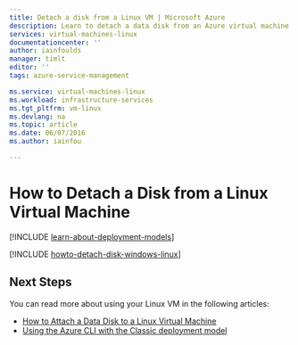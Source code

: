 ```yaml
---
title: Detach a disk from a Linux VM | Microsoft Azure
description: Learn to detach a data disk from an Azure virtual machine created using the classic deployment model.
services: virtual-machines-linux
documentationcenter: ''
author: iainfoulds
manager: timlt
editor: ''
tags: azure-service-management

ms.service: virtual-machines-linux
ms.workload: infrastructure-services
ms.tgt_pltfrm: vm-linux
ms.devlang: na
ms.topic: article
ms.date: 06/07/2016
ms.author: iainfou

---
```

# How to Detach a Disk from a Linux Virtual Machine
[!INCLUDE [learn-about-deployment-models](../../includes/learn-about-deployment-models-classic-include.md)]

[!INCLUDE [howto-detach-disk-windows-linux](../../includes/howto-detach-disk-linux.md)]

## Next Steps
You can read more about using your Linux VM in the following articles:

* [How to Attach a Data Disk to a Linux Virtual Machine](virtual-machines-linux-classic-attach-disk.md)
* [Using the Azure CLI with the Classic deployment model](../virtual-machines-command-line-tools.md)

